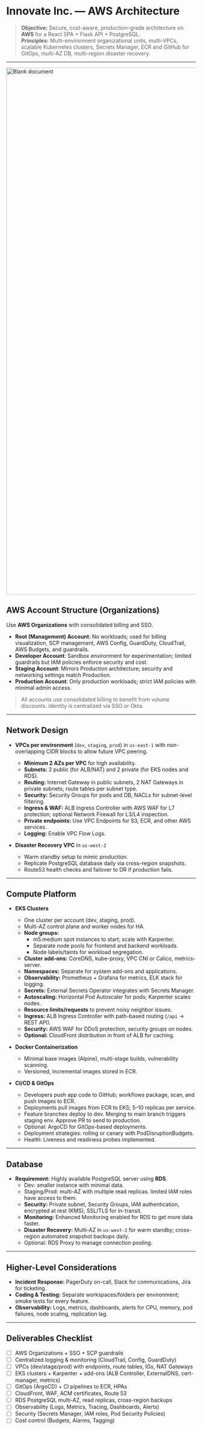 # Innovate Inc. — AWS Architecture

> **Objective:** Secure, cost-aware, production-grade architecture on **AWS** for a React SPA + Flask API + PostgreSQL.  
> **Principles:** Multi-environment organizational units, multi-VPCs, scalable Kubernetes clusters, Secrets Manager, ECR and GitHub for GitOps, multi-AZ DB, multi-region disaster recovery.

---

<img width="2349" height="1400" alt="Blank document" src="https://github.com/user-attachments/assets/27f5756b-7687-46a0-a09f-fb8d06cce828" />



## AWS Account Structure (Organizations)

Use **AWS Organizations** with consolidated billing and SSO.

- **Root (Management) Account**: No workloads; used for billing visualization, SCP management, AWS Config, GuardDuty, CloudTrail, AWS Budgets, and guardrails.  
- **Developer Account**: Sandbox environment for experimentation; limited guardrails but IAM policies enforce security and cost.  
- **Staging Account**: Mirrors Production architecture; security and networking settings match Production.  
- **Production Account**: Only production workloads; strict IAM policies with minimal admin access.  

> All accounts use consolidated billing to benefit from volume discounts. Identity is centralized via SSO or Okta.

---

## Network Design

- **VPCs per environment** (`dev`, `staging`, `prod`) in `us-east-1` with non-overlapping CIDR blocks to allow future VPC peering.  
  - **Minimum 2 AZs per VPC** for high availability.  
  - **Subnets:** 2 public (for ALB/NAT) and 2 private (for EKS nodes and RDS).  
  - **Routing:** Internet Gateway in public subnets, 2 NAT Gateways in private subnets; route tables per subnet type.  
  - **Security:** Security Groups for pods and DB, NACLs for subnet-level filtering.  
  - **Ingress & WAF:** ALB Ingress Controller with AWS WAF for L7 protection; optional Network Firewall for L3/L4 inspection.  
  - **Private endpoints:** Use VPC Endpoints for S3, ECR, and other AWS services.  
  - **Logging:** Enable VPC Flow Logs.  

- **Disaster Recovery VPC** in `us-west-2`  
  - Warm standby setup to mimic production.  
  - Replicate PostgreSQL database daily via cross-region snapshots.  
  - Route53 health checks and failover to DR if production fails.

---

## Compute Platform

- **EKS Clusters**  
  - One cluster per account (dev, staging, prod).  
  - Multi-AZ control plane and worker nodes for HA.  
  - **Node groups:**  
    - m5.medium spot instances to start; scale with Karpenter.  
    - Separate node pools for frontend and backend workloads.  
    - Node labels/taints for workload segregation.  
  - **Cluster add-ons:** CoreDNS, kube-proxy, VPC CNI or Calico, metrics-server.  
  - **Namespaces:** Separate for system add-ons and applications.  
  - **Observability:** Prometheus + Grafana for metrics, ELK stack for logging.  
  - **Secrets:** External Secrets Operator integrates with Secrets Manager.  
  - **Autoscaling:** Horizontal Pod Autoscaler for pods; Karpenter scales nodes.  
  - **Resource limits/requests** to prevent noisy neighbor issues.  
  - **Ingress:** ALB Ingress Controller with path-based routing (`/api` → REST API).  
  - **Security:** AWS WAF for DDoS protection, security groups on nodes. 
  - **Optional:** CloudFront distribution in front of ALB for caching.

- **Docker Containerization**
  - Minimal base images (Alpine), multi-stage builds, vulnerability scanning.  
  - Versioned, incremental images stored in ECR.

- **CI/CD & GitOps**
  - Developers push app code to GitHub; workflows package, scan, and push images to ECR.  
  - Deployments pull images from ECR to EKS; 5–10 replicas per service.  
  - Feature branches deploy to dev. Merging to main branch triggers staging env. Approve PR to send to production.  
  - Optional: ArgoCD for GitOps-based deployments.  
  - Deployment strategies: rolling or canary with PodDisruptionBudgets.  
  - Health: Liveness and readiness probes implemented.

---

## Database

- **Requirement:** Highly available PostgreSQL server using **RDS**.  
  - Dev: smaller instance with minimal data.  
  - Staging/Prod: multi-AZ with multiple read replicas. limited IAM roles have access to them.
  - **Security:** Private subnet, Security Groups, IAM authentication, encrypted at rest (KMS), SSL/TLS for in-transit.  
  - **Monitoring:** Enhanced Monitoring enabled for RDS to get more data faster.
  - **Disaster Recovery:** Multi-AZ in `us-west-2` for warm standby; cross-region automated snapshot backups daily.  
  - Optional: RDS Proxy to manage connection pooling.  


---

## Higher-Level Considerations

- **Incident Response:** PagerDuty on-call, Slack for communications, Jira for ticketing.  
- **Coding & Testing:** Separate workspaces/folders per environment; smoke tests for every feature.  
- **Observability:** Logs, metrics, dashboards, alerts for CPU, memory, pod failures, node scaling, replication lag.

---

## Deliverables Checklist

- [ ] AWS Organizations + SSO + SCP guardrails  
- [ ] Centralized logging & monitoring (CloudTrail, Config, GuardDuty)  
- [ ] VPCs (dev/stage/prod) with endpoints, route tables, IGs, NAT Gateways  
- [ ] EKS clusters + Karpenter + add-ons (ALB Controller, ExternalDNS, cert-manager, metrics)  
- [ ] GitOps (ArgoCD) + CI pipelines to ECR, HPAs  
- [ ] CloudFront, WAF, ACM certificates, Route 53  
- [ ] RDS PostgreSQL multi-AZ, read replicas, cross-region backups  
- [ ] Observability (Logs, Metrics, Tracing, Dashboards, Alerts)  
- [ ] Security (Secrets Manager, IAM roles, Pod Security Policies)  
- [ ] Cost control (Budgets, Alarms, Tagging)
